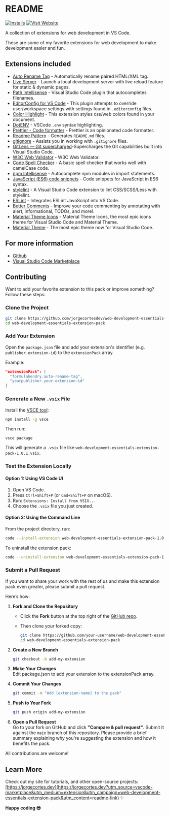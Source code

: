 # README

[![Installs](https://img.shields.io/visual-studio-marketplace/i/jorgecortesdev.web-development-essentials-extension-pack)](https://marketplace.visualstudio.com/items?itemName=jorgecortesdev.web-development-essentials-extension-pack)
[![Visit Website](https://img.shields.io/badge/Visit-jorgecortes.dev-blue)](https://jorgecortes.dev?utm_source=vscode-marketplace&utm_medium=extension&utm_campaign=web-development-essentials-extension-pack&utm_content=badge)

A collection of extensions for web development in VS Code.

These are some of my favorite extensions for web development to make development easier and fun.

## Extensions included

- [Auto Rename Tag](https://marketplace.visualstudio.com/items?itemName=formulahendry.auto-rename-tag) - Automatically rename paired HTML/XML tag.
- [Live Server](https://marketplace.visualstudio.com/items?itemName=ritwickdey.LiveServer) - Launch a local development server with live reload feature for static & dynamic pages.
- [Path Intellisense](https://marketplace.visualstudio.com/items?itemName=christian-kohler.path-intellisense) - Visual Studio Code plugin that autocompletes filenames.
- [EditorConfig for VS Code](https://marketplace.visualstudio.com/items?itemName=EditorConfig.EditorConfig) - This plugin attempts to override user/workspace settings with settings found in `.editorconfig` files.
- [Color Highlight](https://marketplace.visualstudio.com/items?itemName=naumovs.color-highlight) - This extension styles css/web colors found in your document.
- [DotENV](https://marketplace.visualstudio.com/items?itemName=mikestead.dotenv) - VSCode `.env` syntax highlighting.
- [Prettier - Code formatter](https://marketplace.visualstudio.com/items?itemName=esbenp.prettier-vscode) - Prettier is an opinionated code formatter.
- [Readme Pattern](https://marketplace.visualstudio.com/items?itemName=thomascsd.vscode-readme-pattern) - Generates `README.md` files.
- [gitignore](https://marketplace.visualstudio.com/items?itemName=codezombiech.gitignore) - Assists you in working with `.gitignore` files.
- [GitLens — Git supercharged](https://marketplace.visualstudio.com/items?itemName=eamodio.gitlens)-Supercharges the Git capabilities built into Visual Studio Code.
- [W3C Web Validator](https://marketplace.visualstudio.com/items?itemName=CelianRiboulet.webvalidator) - W3C Web Validator.
- [Code Spell Checker](https://marketplace.visualstudio.com/items?itemName=streetsidesoftware.code-spell-checker) - A basic spell checker that works well with camelCase code.
- [npm Intellisense](https://marketplace.visualstudio.com/items?itemName=christian-kohler.npm-intellisense) - Autocomplete npm modules in import statements.
- [JavaScript (ES6) code snippets](https://marketplace.visualstudio.com/items?itemName=xabikos.JavaScriptSnippets) - Code snippets for JavaScript in ES6 syntax.
- [stylelint](https://marketplace.visualstudio.com/items?itemName=stylelint.vscode-stylelint) - A Visual Studio Code extension to lint CSS/SCSS/Less with stylelint.
- [ESLint](https://marketplace.visualstudio.com/items?itemName=dbaeumer.vscode-eslint) - Integrates ESLint JavaScript into VS Code.
- [Better Comments](https://marketplace.visualstudio.com/items?itemName=aaron-bond.better-comments) - Improve your code commenting by annotating with alert, informational, TODOs, and more!.
- [Material Theme Icons](https://marketplace.visualstudio.com/items?itemName=Equinusocio.vsc-material-theme-icons) - Material Theme Icons, the most epic icons theme for Visual Studio Code and Material Theme.
- [Material Theme](https://marketplace.visualstudio.com/items?itemName=Equinusocio.vsc-material-theme) - The most epic theme now for Visual Studio Code.

## For more information

- [Github](https://github.com/jorgecortesdev/web-development-essentials-extension-pack)
- [Visual Studio Code Marketplace](https://marketplace.visualstudio.com/items?itemName=jorgecortesdev.web-development-essentials-extension-pack)

## Contributing

Want to add your favorite extension to this pack or improve something? Follow these steps:

### Clone the Project

```bash
git clone https://github.com/jorgecortesdev/web-development-essentials-extension-pack.git
cd web-development-essentials-extension-pack
```

### Add Your Extension

Open the `package.json` file and add your extension's identifier (e.g. `publisher.extension-id`) to the `extensionPack` array.

Example:

```json
"extensionPack": [
  "formulahendry.auto-rename-tag",
  "yourpublisher.your-extension-id"
]
```

### Generate a New `.vsix` File

Install the [VSCE tool](https://code.visualstudio.com/api/working-with-extensions/publishing-extension#getting-started-with-vsce):

```bash
npm install -g vsce
```

Then run:

```
vsce package
```

This will generate a `.vsix` file like `web-development-essentials-extension-pack-1.0.1.vsix`.

### Test the Extension Locally

#### Option 1: Using VS Code UI

1. Open VS Code.
2. Press `Ctrl+Shift+P` (or `Cmd+Shift+P` on macOS).
3. Run: `Extensions: Install from VSIX...`
4. Choose the `.vsix` file you just created.

#### Option 2: Using the Command Line

From the project directory, run:

```bash
code --install-extension web-development-essentials-extension-pack-1.0.1.vsix
```

To uninstall the extension pack:

```bash
code --uninstall-extension web-development-essentials-extension-pack-1.0.1.vsix
```

### Submit a Pull Request

If you want to share your work with the rest of us and make this extension pack even greater, please submit a pull request.

Here’s how:

1. **Fork and Clone the Repository**

   - Click the **Fork** button at the top right of the [GitHub repo](https://github.com/jorgecortesdev/web-development-essentials-extension-pack).
   - Then clone your forked copy:

     ```bash
     git clone https://github.com/your-username/web-development-essentials-extension-pack.git
     cd web-development-essentials-extension-pack
     ```

2. **Create a New Branch**
   ```bash
   git checkout -b add-my-extension
   ```
3. **Make Your Changes**<br>
   Edit package.json to add your extension to the extensionPack array.
4. **Commit Your Changes**
   ```bash
   git commit -m "Add [extension-name] to the pack"
   ```
5. **Push to Your Fork**
   ```bash
   git push origin add-my-extension
   ```
6. **Open a Pull Request**<br>
   Go to your fork on GitHub and click **"Compare & pull request"**. Submit it against the `main` branch of this repository.
   Please provide a brief summary explaining why you're suggesting the extension and how it benefits the pack.

All contributions are welcome!

## Learn More

Check out my site for tutorials, and other open-source projects: [https://jorgecortes.dev](https://jorgecortes.dev?utm_source=vscode-marketplace&utm_medium=extension&utm_campaign=web-development-essentials-extension-pack&utm_content=readme-link) ✨

**Happy coding 😎**
